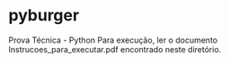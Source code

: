 # pyburger
Prova Técnica - Python
Para execução, ler o documento Instrucoes_para_executar.pdf encontrado neste diretório.
